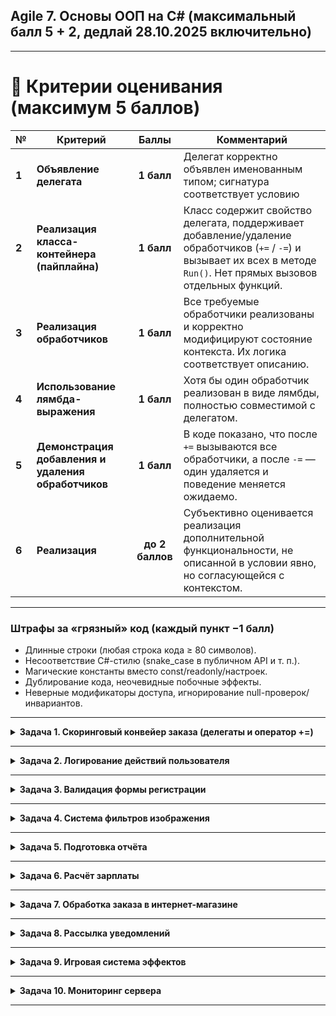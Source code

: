 ## Agile 7. Основы ООП на С# (максимальный балл 5 + 2, дедлай 28.10.2025 включительно)

---

# 💯 Критерии оценивания (максимум 5 баллов)

| №     | Критерий                                            |    Баллы   | Комментарий                                                                                                                                                          |
| ----- | --------------------------------------------------- | :--------: | -------------------------------------------------------------------------------------------------------------------------------------------------------------------- |
| **1** | **Объявление делегата**                             | **1 балл** | Делегат корректно объявлен именованным типом; сигнатура соответствует условию |
| **2** | **Реализация класса-контейнера (пайплайна)**        | **1 балл** | Класс содержит свойство делегата, поддерживает добавление/удаление обработчиков (`+=` / `-=`) и вызывает их всех в методе `Run()`. Нет прямых вызовов отдельных функций. |
| **3** | **Реализация обработчиков**                         | **1 балл** | Все требуемые обработчики реализованы и корректно модифицируют состояние контекста. Их логика соответствует описанию.                                                |
| **4** | **Использование лямбда-выражения**                  | **1 балл** | Хотя бы один обработчик реализован в виде лямбды, полностью совместимой с делегатом.    |
| **5** | **Демонстрация добавления и удаления обработчиков** | **1 балл** | В коде показано, что после `+=` вызываются все обработчики, а после `-=` — один удаляется и поведение меняется ожидаемо.                                             |
| **6** | **Реализация**                                   | **до 2 баллов** | Субъективно оценивается реализация дополнительной функциональности, не описанной в условии явно, но согласующейся с контекстом. |

---

### Штрафы за «грязный» код (каждый пункт −1 балл)

* Длинные строки (любая строка кода ≥ 80 символов).
* Несоответствие C#-стилю (snake_case в публичном API и т. п.).
* Магические константы вместо const/readonly/настроек.
* Дублирование кода, неочевидные побочные эффекты.
* Неверные модификаторы доступа, игнорирование null-проверок/инвариантов.

---



<details>
<summary>
<strong>Задача 1. Скоринговый конвейер заказа (делегаты и оператор +=)</strong>
</summary>

Сервис оценивает заказы по ряду бонусных и штрафных правил.
Нужно реализовать систему на делегатах, где набор независимых обработчиков можно подключать и отключать через оператор `+=` / `-=`.

---

«Конвейер правил» на делегатах, который получает контекст заказа и последовательно применяет все подключённые обработчики, изменяя итоговый балл.

---

## Контекст

Создайте класс `ScoreContext` со свойствами:

* `ItemsCount` (int) — количество позиций в заказе;
* `IsFirstPurchase` (bool) — первый ли это заказ пользователя;
* `HasReferral` (bool) — пришёл ли пользователь по рефералу;
* `TotalScore` (int) — текущий балл (по умолчанию 0).

---

## Часть A — Объявление и использование делегата

1. Объявите **именованный делегат** `RuleHandler`, принимающий объект `ScoreContext` и не возвращающий значение.
2. Создайте класс `ScoringPipeline` с свойством типа `RuleHandler`. К этому полю можно **добавлять обработчики** через `+=` и вызывать их всех последовательно.
3. Реализуйте метод `Run(ScoreContext ctx)`, который вызывает все подключённые обработчики.

---

## Часть B — Правила и добавление поведения

1. Реализуйте три обработчика:

   * `FirstPurchaseBonus` — добавляет `+10`, если заказ первый.
   * `ReferralBonus` — добавляет `+20`, если заказ по рефералу.
   * `ItemsBonus` — добавляет `+5` за каждую позицию (`ItemsCount * 5`).
2. Одно из трёх правил реализуйте в виде **лямбда-выражения**, совместимого с делегатом `RuleHandler`.
3. Подключите обработчики через `+=` к экземпляру `ScoringPipeline`, вызовите `Run()` и убедитесь, что все три правила сработали.
4. Удалите один из обработчиков через `-=` и повторно запустите `Run()`, чтобы проверить изменение результата.
</details>

---

<details>
<summary>
<strong>Задача 2. Логирование действий пользователя</strong>
</summary>

Приложение фиксирует действия пользователя (например, вход, клик, выход).
Нужно реализовать систему, где разные модули могут подключать свои обработчики логов.

---

## Контекст

Класс `ActionContext`:

* `User` (string);
* `Action` (string);
* `Timestamp` (DateTime).

---

## Часть A — Объявление и использование делегата

1. Объявите делегат `LogHandler`, принимающий `ActionContext`.
2. Создайте класс `ActionLogger` с свойством `LogHandler` и методом `Run(ActionContext ctx)`, вызывающим все обработчики.

---

## Часть B — Обработчики

1. Реализуйте три обработчика:

   * `LogToConsole` — выводит действие в консоль.
   * `AddTimestampSuffix` — изменяет `Action`, добавляя суффикс с временем.
   * `UppercaseUser` — делает имя пользователя прописными буквами (реализовать **через лямбду**).
2. Подключите обработчики через `+=`, выполните `Run()`, затем удалите один из них через `-=` и повторите вызов.
</details>

---

<details>
<summary>
<strong>Задача 3. Валидация формы регистрации</strong>
</summary>

Перед регистрацией пользователя нужно провести несколько независимых проверок.

---

## Контекст

Класс `RegistrationContext`:

* `Email` (string);
* `Password` (string);
* `Username` (string);
* `IsValid` (bool, по умолчанию true).

---

## Часть A — Делегат и пайплайн

1. Объявите делегат `ValidationHandler`, принимающий `RegistrationContext`.
2. Класс `ValidationPipeline` содержит свойство `ValidationHandler` и метод `Run(RegistrationContext ctx)`.

---

## Часть B — Проверки

1. Реализуйте три проверки:

   * `CheckEmailFormat` — если нет символа `@`, `IsValid = false`.
   * `CheckPasswordLength` — если длина < 8, `IsValid = false`.
   * `CheckUppercaseName` — если имя без заглавных букв, `IsValid = false` (**реализовать как лямбду**).
2. Подключите все проверки, выполните `Run()`, затем удалите одну и повторите проверку.
</details>

---

<details>
<summary>
<strong>Задача 4. Система фильтров изображения</strong>
</summary>

Редактор изображений применяет набор фильтров к объекту изображения.

---

## Контекст

Класс `ImageContext`:

* `Brightness` (int);
* `Contrast` (int);
* `IsBlurred` (bool).

---

## Часть A — Делегат и процессор

1. Делегат `FilterHandler`, принимающий `ImageContext`.
2. Класс `ImageProcessor` с свойством `FilterHandler` и методом `Run(ImageContext ctx)`.

---

## Часть B — Фильтры

1. Реализуйте три фильтра:

   * `IncreaseBrightness` — +10 к яркости.
   * `IncreaseContrast` — +5 к контрасту.
   * `ApplyBlur` — `IsBlurred = true` (**лямбда**).
2. Подключите все фильтры, примените `Run()`, затем удалите один и убедитесь, что результат изменился.
</details>

---

<details>
<summary>
<strong>Задача 5. Подготовка отчёта</strong>
</summary>

Перед публикацией отчёт проходит серию шагов обработки.

---

## Контекст

Класс `ReportContext`:

* `RowsCount` (int);
* `HasSummary` (bool);
* `IsFormatted` (bool).

---

## Часть A — Делегат и пайплайн

1. Делегат `ReportStep`, принимающий `ReportContext`.
2. Класс `ReportPipeline` с свойством `ReportStep` и методом `Run(ReportContext ctx)`.

---

## Часть B — Шаги

1. Реализуйте:

   * `AddSummary` — устанавливает `HasSummary = true`.
   * `FormatReport` — `IsFormatted = true`.
   * `NormalizeRows` — уменьшает `RowsCount` на 10 (**лямбда**).
2. Подключите все шаги и выполните последовательный вызов.
</details>

---

<details>
<summary>
<strong>Задача 6. Расчёт зарплаты</strong>
</summary>

Зарплата формируется на основе базовой суммы и надбавок.

---

## Контекст

Класс `PayrollContext`:

* `Base` (int);
* `Bonus` (int);
* `Penalty` (int);
* `Final` (int).

---

## Часть A — Делегат

1. Делегат `SalaryRule`, принимающий `PayrollContext`.
2. Класс `PayrollCalculator` с свойством `SalaryRule` и методом `Run(PayrollContext ctx)`.

---

## Часть B — Правила

1. Реализуйте:

   * `AddBase` — `Final += Base`.
   * `AddBonus` — `Final += Bonus`.
   * `ApplyPenalty` — `Final -= Penalty` (**лямбда**).
2. Подключите, вызовите, затем удалите одно правило.
</details>

---

<details>
<summary>
<strong>Задача 7. Обработка заказа в интернет-магазине</strong>
</summary>

При оформлении заказа выполняется серия шагов.

---

## Контекст

Класс `OrderContext`:

* `HasStock` (bool);
* `DeliveryCost` (int);
* `IsConfirmed` (bool).

---

## Часть A — Делегат

1. Делегат `OrderStep`, принимающий `OrderContext`.
2. Класс `OrderPipeline` с свойством `OrderStep` и методом `Run(OrderContext ctx)`.

---

## Часть B — Шаги

1. Реализуйте:

   * `CheckStock` — устанавливает `HasStock = true`.
   * `CalculateDelivery` — `DeliveryCost = 200`.
   * `SendConfirmation` — `IsConfirmed = true` (**лямбда**).
2. Добавьте и удалите обработчики через `+=` и `-=`.
</details>

---

<details>
<summary>
<strong>Задача 8. Рассылка уведомлений</strong>
</summary>

Система отправляет уведомления разными способами.

---

## Контекст

Класс `NotificationContext`:

* `Message` (string);
* `SentByEmail` (bool);
* `SentBySms` (bool).

---

## Часть A — Делегат

1. Делегат `NotifyHandler`, принимающий `NotificationContext`.
2. Класс `Notifier` с свойством `NotifyHandler` и методом `Run(NotificationContext ctx)`.

---

## Часть B — Каналы

1. Реализуйте:

   * `SendEmail` — `SentByEmail = true`.
   * `SendSms` — `SentBySms = true`.
   * `AddSignature` — добавляет к `Message` текст `" — Sent"` (**лямбда**).
2. Добавьте все, удалите одно, повторите вызов.
</details>

---

<details>
<summary>
<strong>Задача 9. Игровая система эффектов</strong>
</summary>

Персонаж может иметь несколько активных эффектов, влияющих на его параметры.

---

## Контекст

Класс `CharacterContext`:

* `Health` (int);
* `Armor` (int);
* `Poisoned` (bool).

---

## Часть A — Делегат

1. Делегат `EffectHandler`, принимающий `CharacterContext`.
2. Класс `EffectSystem` с свойством `EffectHandler` и методом `Run(CharacterContext ctx)`.

---

## Часть B — Эффекты

1. Реализуйте:

   * `Regenerate` — `Health += 10`.
   * `ApplyPoison` — `Health -= 5`.
   * `AddShield` — `Armor += 3` (**лямбда**).
2. Проверьте добавление и удаление обработчиков.
</details>

---

<details>
<summary>
<strong>Задача 10. Мониторинг сервера</strong>
</summary>

Система вызывает набор обработчиков при превышении нагрузки.

---

## Контекст

Класс `ServerContext`:

* `CpuLoad` (int);
* `AlertSent` (bool);
* `Restarted` (bool).

---

## Часть A — Делегат

1. Делегат `MonitorHandler`, принимающий `ServerContext`.
2. Класс `MonitorPipeline` с свойством `MonitorHandler` и методом `Run(ServerContext ctx)`.

---

## Часть B — Обработчики

1. Реализуйте:

   * `SendAlert` — если `CpuLoad > 80`, `AlertSent = true`.
   * `RestartService` — если `CpuLoad > 95`, `Restarted = true`.
   * `ReduceLoad` — уменьшает `CpuLoad` на 10 (**лямбда**).
2. Добавьте обработчики, вызовите `Run()`, удалите один и повторите.
</details>

---
